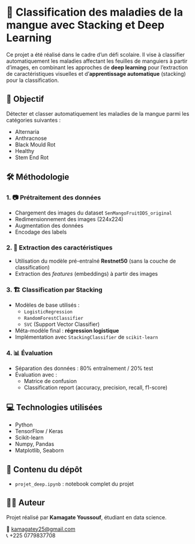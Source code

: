 # 🍋 Classification des maladies de la mangue avec Stacking et Deep Learning

Ce projet a été réalisé dans le cadre d’un défi scolaire. Il vise à classifier automatiquement les maladies affectant les feuilles de manguiers à partir d’images, en combinant les approches de **deep learning** pour l’extraction de caractéristiques visuelles et d’**apprentissage automatique** (stacking) pour la classification.

## 🎯 Objectif
Détecter et classer automatiquement les maladies de la mangue parmi les catégories suivantes :
- Alternaria
- Anthracnose
- Black Mould Rot
- Healthy
- Stem End Rot

## 🛠️ Méthodologie

### 1. 📷 Prétraitement des données
- Chargement des images du dataset `SenMangoFruitDDS_original`
- Redimensionnement des images (224x224)
- Augmentation des données
- Encodage des labels

### 2. 🧠 Extraction des caractéristiques
- Utilisation du modèle pré-entraîné **Restnet50** (sans la couche de classification)
- Extraction des *features* (embeddings) à partir des images

### 3. 🏗️ Classification par Stacking
- Modèles de base utilisés :
  - `LogisticRegression`
  - `RandomForestClassifier`
  - `SVC` (Support Vector Classifier)
- Méta-modèle final : **régression logistique**
- Implémentation avec `StackingClassifier` de `scikit-learn`

### 4. 📊 Évaluation
- Séparation des données : 80% entraînement / 20% test
- Évaluation avec :
  - Matrice de confusion
  - Classification report (accuracy, precision, recall, f1-score)

## 💻 Technologies utilisées
- Python
- TensorFlow / Keras
- Scikit-learn
- Numpy, Pandas
- Matplotlib, Seaborn

## 📁 Contenu du dépôt
- `projet_deep.ipynb` : notebook complet du projet


## 👨‍💻 Auteur
Projet réalisé par **Kamagate Youssouf**, étudiant en data science.

📧 kamagatey25@gmail.com  
📞 +225 0779837708
